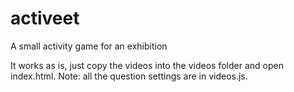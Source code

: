 # activeet
A small activity game for an exhibition

It works as is, just copy the videos into the videos folder and open index.html. 
Note: all the question settings are in videos.js.

